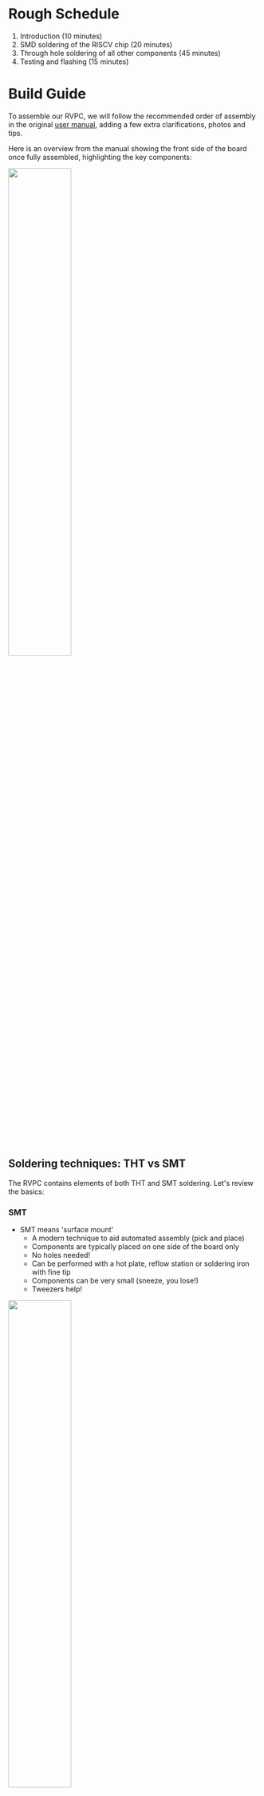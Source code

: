 # Rough Schedule

1. Introduction (10 minutes)
2. SMD soldering of the RISCV chip (20 minutes)
3. Through hole soldering of all other components (45 minutes)
4. Testing and flashing (15 minutes)

# Build Guide

To assemble our RVPC, we will follow the recommended order of assembly in the original [user manual](./DOCUMENTS/RVPC-user-manual.pdf), adding a few extra clarifications, photos and tips.

Here is an overview from the manual showing the front side of the board once fully assembled, highlighting the key components:

<img src="./IMAGES/overview.png" width="50%">

## Soldering techniques: THT vs SMT

The RVPC contains elements of both THT and SMT soldering. Let's review the basics:

### SMT

- SMT means 'surface mount'
	- A modern technique to aid automated assembly (pick and place)
	- Components are typically placed on one side of the board only
	- No holes needed!
	- Can be performed with a hot plate, reflow station or soldering iron with fine tip
	- Components can be very small (sneeze, you lose!)
	- Tweezers help!

<img src="./IMAGES/soldering_SMT.jpg" width="50%">

### THT

- THT means 'through hole'
	- An older technique but (arguably) easier for humans and for DIY
	- Components are inserted into holes on the front side of the board
	- The actual soldering takes place on the opposite side
	
<img src="./IMAGES/soldering_THT.jpg" width="50%">

## Step 0: Getting Started Laying Out the Components 

Now is a good time to open up the bag, familiarise yourself with each component and check everything is there. Here is a summary Bill of Materials (BOM) of all the components of the RVPC, in the recommended order of assembly:

| Step | Number | Code | Description |
|------|--------|------|-------------|
| 1    | 1      | n/a   | Printed Circuit Board |
| 2    | 1      | U1   | CH32V003J4M6 Chip |
| 3    | 1      | R7   | 100Ω Resistor BROWN-BLACK-BROWN-GOLD |
| 4    | 3      | R2, R3, R4 | 470Ω Resistor YELLOW-PURPLE-BROWN |
| 5    | 4      | R1, R5, R6, R8 | 2k Resistor RED-BLACK-RED-GOLD |
| 6    | 1      | D1   | 1N4148 Diode |
| 7    | 1      | C1   | 100nF (marked 104) |
| 8    | 1      | T1   | 2N3904 Transistor (NPN) |
| 9    | 1      | PWR_LED1 | 5mm LED (red)  |
| 10    | 1      | SPK1 | Speaker/Buzzer |
| 11   | 1      | PGM/DBG1 | 2-pin header |
| 12   | 1      | PS2_KBD1 | PS2 keyboard connector (Mini-DIN) |
| 13   | 1      | VGA1 | VGA connector |
| 14   | 1      | PWR_JACK1 | Barrel Power Jack (2mm - YDJ-1134)|

### Key Points About the Build

- Pay special attention to the orientation of the CH32V003 chip. There is a small black circle on the chip itself, which should orient towards the white circle on the board

- Don't forgot to complete the last step, to bridge one set of the red, green or blue terminals on the back of the board (otherwise nothing will appear on the screen!)

- Use a 5V power supply only! 9V or higher will burn the chip. We use a standard phone charger and a USB to barrel jack cable.

## Step 1: Inspecting the Printed Circuit Board

First take a good look at the PCB, to differentiate the front and back sides and identify where to place each component using the codes above. All components are placed on the front side of the board.

### Front side:
<img src="./IMAGES/step0_pcb_front.jpg" width="50%">

### Back side:
<img src="./IMAGES/step0_pcb_back.jpg" width="50%">

## Step 2: CH32V003 RISC-V Microcontroller Unit

<img src="./IMAGES/step1_component.jpg" width="50%">

- This is marked U1 on the board and it will be the brains of our PC
- It is the trickiest element to solder correctly, because it's the smallest!
- It is a surface-mount (SMT) component meaning it is soldered to the front side of the board only
- Orientation of the chip _matters_. Match the small black circle on the chip with the white circle on the board

There are three ways solder this one, as described below. Whichever method you choose, it's good to have a pair of tweezers at hand to hold the chip in place. Working in pairs is also a good idea. If you have more experience, please help the others on your table to get this right!

### Method 1: Hot plate

We have set up some hot plate in the room if you want to try this method. The process goes as follows:

<img src="./IMAGES/step1_method1_hot_plate.jpg" width="50%">
<img src="./IMAGES/step1_method1_solder_paste.jpg" width="50%">

1. Using the syringe provided, place a small amount of solder paste on each of the U1 pads (silver areas)
2. Place your RVPC circuit board on the hot plate, front-side up
3. Use tweezers to carefully place the chip on top of pads that you previously put the  solder paste onto. Pay attention to orientation! Match the small black circle on the chip with the white circle on the board
4. Heat the hot plate to 160°C and wait until you see the solder melt. Increase the temperature slowly if you don't see any result with in a few minutes.

### Method 2: Soldering iron (with fine tip)

It is also possible to solder the chip by hand, if you have a steady hand. It helps to have an extra person to hold the chip in place, leaving you both hands free to hold the iron in place and apply the solder.

Here we won't use solder paste, just normal solder tin.

1. Start with a corner leg of the chip
2. Hold the component in place with the tweezers
3. Use the soldering iron to apply heat to the pad and the leg together. Be careful not overapply solder (thinner solder helps here)
4. Move on to solder the opposite corner leg, then all the remaining pins

### Method 3: Hot-air rework station

Another alternative is to use a hot-air rework station. We have one available to try. This is essentially a very directional heat gun. Here's a quick guide:

1. Using the syringe provided, place a small amount of solder paste on each of the U1 pads (silver areas)
2. Set up the hot-air station and start with temperature low (around 300°C)
3. Aim the hot air gun at one side of legs of your chip and wait until the solder paste melts and fuses the legs to the pads
4. Move around to the other side of the chip legs and repeat

## Through-hole Soldering Basics

Congratulations, from here on in it gets easier! The rest of the components in the build are all through-hole (THT) and a bit more human-friendly to work with.

Here are some basic tips for working with a soldering iron. If you already have experience, move on to [Step 3](#step-3-100Ω-resistor)

- A good iron should have a silvery tip and solder should run easily onto it at a standard temp of around 340 degrees. Don't start soldering components until this is the case!

- To get an iron in good shape: rotate the iron whilst applying solder to the tip to find a spot where the solder melts. Try to expand on this spot until the whole tip is silvery and solder melts everywhere. Return to this process anytime you notice the iron's performance deteriorating.

- Don't worry about wasting a little solder. When there's too much just clean up the tip on a wet sponge or wire brush as you go. 

### Silver rules of soldering

In soldering, we like silver - not golden - rules!

1. __Apply the principle 'heat the place you want the solder to go'__. Often this is both 'pad' and 'pin'.
2. __Not too little, not too much solder__: too little and the connection won't be solid, too much and you risk bridging other components
3. __Solder should always 'fuse' to the pad, not ball up on top__. If this happens, apply heat the the pad to encourage the solder the flow down in place
4. __Start with temperature low (e.g. 340°C) and turn up if needed__: larger areas or thicker wire require more heat
5. __Snip away from you__: when snipping off excess wire, aim the board away from you to avoid pinging yourself in the eye!

### Technique

For all the rest of the steps we will follow the same basic process, described below:

1. Insert the component into the marked place on the front side of the board
2. Flip the board and bend wires/pins back at 45 degrees to keep in place

<img src="./IMAGES/step2_leg_bend.jpg" width="50%">

3. Solder one of the pins/wires to one of the silver solder pads
4. Flip the board and check for flushness - correct this now if there are any issues
5. Solder the remaining pins/wires
6. Snip off any excess wires, taking care to point the board away from you

If you're new to soldering, we suggest to go component-by-component. If you have more experience, you may wish to place, solder and snip more components at one time.

## Step 3: 100Ω Resistor

<img src="./IMAGES/step2_component.jpg" width="50%">

- There is one of these, marked R7 on the board
- The colour code on the resistor shows: BROWN-BLACK-BROWN-GOLD

## Step 4: 470Ω Resistor

<img src="./IMAGES/step3_component.jpg" width="50%">

- There are 3 of these, marked R2, R3 and R4 on the board
- The colour code on each resistor shows: YELLOW-PURPLE-BROWN
- Orientation does not matter, it can be soldered either way round

## Step 5: 2k Resistor

<img src="./IMAGES/step4_component.jpg" width="50%">

- There are 4 of these, marked R1, R5, R6 and R8 on the board
- The colour code on each resistor shows: RED-BLACK-RED-GOLD
- Orientation does not matter, it can be soldered either way round

## Step 6: 1N4148 Diode

<img src="./IMAGES/step5_component.jpg" width="50%">

- There is just one of these, marked D1 on the board.
- Orientation here _does_ matter, the black line on the diode should align with
-- the white line and/or...
-- where the K is printed and/or...
-- the square pad

## Step 7: 100nF Cermamic Capacitor

<img src="./IMAGES/step6_component.jpg" width="50%">

- There is just one of these, marked C1 on the board
- It can be identified by the number 104 printed on it
- Orientation does not matter, it can be soldered either way round

## Step 8: 2N3904 NPN Transistor

<img src="./IMAGES/step7_component.jpg" width="50%">

- There is just one of these, marked T1 on the board
- Orientation here _does_ matter - insert the transistor to match silk screen marking on the board

## Step 9: 5mm Red LED

<img src="./IMAGES/step8_component.jpg" width="50%">

- There is just one of these, marked PWR_LED1 on the board
- Orientation here _does_ matter, the longest leg should go through the round pad (closest to the side marked A)

## Step 10: Speaker

<img src="./IMAGES/step9_component.jpg" width="50%">

- There is just one of these, marked SPK1 on the board
- Orientation here _does_ matter, the leg marked with a plus sign (+) should go to the corresponding hole also marked with a plus sign (square pad)

## Step 11: 2-pin Programming Header

<img src="./IMAGES/step10_component.jpg" width="50%">

- There is just one of these, marked PGM/DBG1 on the board
- Be sure to solder it to the front side, the same as all other components

## Step 12: PS2 Keyboard Connector

<img src="./IMAGES/step11_component.jpg" width="50%">

- There is just one of these, marked PS2_KBD1 on the board
- It can only be oriented one way
- The larger pins at either side are mounting pins, so don't strictly need to be soldered to function, but it helps for stability

## Step 13: VGA Connector

<img src="./IMAGES/step12_component.jpg" width="50%">

- There is just one of these, marked VGA1 on the board
- It can only be oriented one way around

## Step 14: Power Jack Connector

<img src="./IMAGES/step13_component.jpg" width="50%">

- There is just one of these, marked PWR_JACK1 on the board
- Bend the 'pins' over and apply quite a lot of solder around each pad. It's important this one is strongly connected as it will be bent around a lot

## Step 15: Setting the Display Colour

- On the back side of the board, close to the VGA connector, you will see three pairs of small pads
- These define the colour of image on the screen (monochrome)
- At least one of these pairs of pads needs to be bridged with solder. Apply solder to one pad, then the other, then some inbetween
- In our experience, more than one can set of pads can be bridged to get secondary colours

## Step 16: First test

You can test your RVPC with the display and power cable you have been given. If you want to flash it, we have also set up one flashing station

- Be sure to use a 5V USB power bank or phone charger and a USB to barrel jack cable, not a higher voltage standard power supply!

- When plugged/powered, the LED should light and the speaker should emit a short startup sound.

- It's normal for the screen to flicker a bit!

- Not all VGA monitors work with the RVPC. In general we found that older lower resolution monitors have a better chance to succeed
